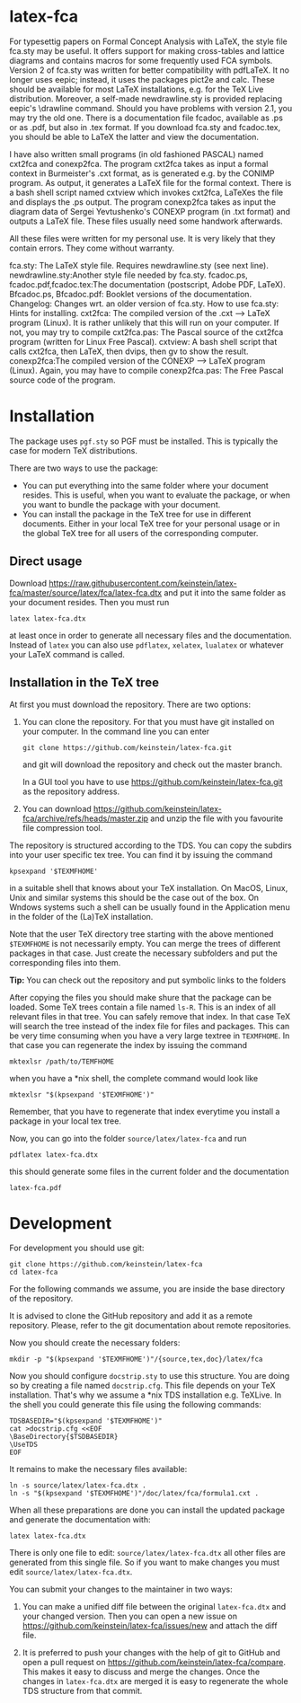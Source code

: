 latex-fca
=========



For typesettig papers on Formal Concept Analysis with LaTeX, the style file fca.sty may be useful. It offers support for making cross-tables and lattice diagrams and contains macros for some frequently used FCA symbols. Version 2 of fca.sty was written for better compatibility with pdfLaTeX. It no longer uses eepic; instead, it uses the packages pict2e and calc. These should be available for most LaTeX installations, e.g. for the TeX Live distribution. Moreover, a self-made newdrawline.sty is provided replacing eepic's \drawline command. Should you have problems with version 2.1, you may try the old one. There is a documentation file fcadoc, available as .ps or as .pdf, but also in .tex format. If you download fca.sty and fcadoc.tex, you should be able to LaTeX the latter and view the documentation.

I have also written small programs (in old fashioned PASCAL) named cxt2fca and conexp2fca. The program cxt2fca takes as input a formal context in Burmeister's .cxt format, as is generated e.g. by the CONIMP program. As output, it generates a LaTeX file for the formal context. There is a bash shell script named cxtview which invokes cxt2fca, LaTeXes the file and displays the .ps output. The program conexp2fca takes as input the diagram data of Sergei Yevtushenko's CONEXP program (in .txt format) and outputs a LaTeX file. These files usually need some handwork afterwards.

All these files were written for my personal use. It is very likely that they contain errors. They come without warranty.

fca.sty: The LaTeX style file. Requires newdrawline.sty (see next line).
newdrawline.sty:Another style file needed by fca.sty.
fcadoc.ps, fcadoc.pdf,fcadoc.tex:The documentation (postscript, Adobe PDF, LaTeX).
Bfcadoc.ps, Bfcadoc.pdf: Booklet versions of the documentation.
Changelog: Changes wrt. an older version of fca.sty.
How to use fca.sty: Hints for installing.
cxt2fca: The compiled version of the .cxt --> LaTeX program (Linux). It is rather unlikely that this will run on your computer. If not, you may try to compile
cxt2fca.pas: The Pascal source of the cxt2fca program (written for Linux Free Pascal).
cxtview: A bash shell script that calls cxt2fca, then LaTeX, then dvips, then gv to show the result.
conexp2fca:The compiled version of the CONEXP --> LaTeX program (Linux). Again, you may have to compile
conexp2fca.pas: The Free Pascal source code of the program.

Installation
============

The package uses `pgf.sty` so PGF must be installed. This is typically
the case for modern TeX distributions.

There are two ways to use the package:

- You can put everything into the same folder where your document resides. This is useful, when you want
  to evaluate the package, or when you want to bundle the package with
  your document.
- You can install the package in the TeX tree for use in different
  documents. Either in your local TeX tree for your personal usage or
  in the global TeX tree for all users of the corresponding computer.


Direct usage
------------

Download
https://raw.githubusercontent.com/keinstein/latex-fca/master/source/latex/fca/latex-fca.dtx
and put it into the same folder as your document resides. Then you
must run
```
latex latex-fca.dtx
```
at least once in order to generate all necessary files and the
documentation. Instead of `latex` you can also use `pdflatex`,
`xelatex`, `lualatex` or whatever your LaTeX command is called.

Installation in the TeX tree
----------------------------

At first you must download the repository. There are two options:
1. You can clone the repository. For that you must have git installed
   on your computer. In the command line you can enter
   ```
   git clone https://github.com/keinstein/latex-fca.git
   ```
   and git will download the repository and check out the master
   branch.

   In a GUI tool you have to use
   https://github.com/keinstein/latex-fca.git as the repository
   address.

2. You can download
   https://github.com/keinstein/latex-fca/archive/refs/heads/master.zip
   and unzip the file with you favourite file compression tool.

The repository is structured according to the TDS. You can copy the
subdirs into your user specific tex tree. You can find it by issuing
the command
```
kpsexpand '$TEXMFHOME'
```
in a suitable shell that knows about your TeX installation.
On MacOS, Linux, Unix and similar systems this should be the case out
of the box. On Wndows systems such a shell can be usually found in the
Application menu in the folder of the (La)TeX installation.

Note that the user TeX directory tree starting with the above
mentioned `$TEXMFHOME` is not necessarily empty. You
can merge the trees of different packages in that case. Just create
the necessary subfolders and put the corresponding files into them.

**Tip:** You can check out the repository and put symbolic links to
         the folders

After copying the files you should make shure that the package can be
loaded. Some TeX trees contain a file named `ls-R`. This is an index of
all relevant files in that tree. You can safely remove that index. In
that case TeX will search the tree instead of the index file for files
and packages. This can be very time consuming when you have a very
large textree in `TEXMFHOME`. In that case you can regenerate the index
by issuing the command
```
mktexlsr /path/to/TEMFHOME
```
when you have a *nix shell, the complete command would look like
```
mktexlsr "$(kpsexpand '$TEXMFHOME')"
```
Remember, that you have to regenerate that index everytime you install
a package in your local tex tree.

Now, you can go into the folder `source/latex/latex-fca` and run
```
pdflatex latex-fca.dtx
```
this should generate some files in the current folder and the
documentation
```
latex-fca.pdf
```


Development
===========

For development you should use git:
```
git clone https://github.com/keinstein/latex-fca
cd latex-fca
```

For the following commands we assume, you are inside the base
directory of the repository.

It is advised to clone the GitHub repository and add it
as a remote repository. Please, refer to the git documentation
about remote repositories.

Now you should create the necessary folders:
```
mkdir -p "$(kpsexpand '$TEXMFHOME')"/{source,tex,doc}/latex/fca
```

Now you should configure `docstrip.sty` to use this structure. You are
doing so by creating a file named `docstrip.cfg`. This file depends on
your TeX installation. That's why we assume a *nix TDS installation
e.g. TeXLive. In the shell you could generate this file using the
following commands:
```
TDSBASEDIR="$(kpsexpand '$TEXMFHOME')"
cat >docstrip.cfg <<EOF
\BaseDirectory{$TSDBASEDIR}
\UseTDS
EOF
```
It remains to make the necessary files available:
```
ln -s source/latex/latex-fca.dtx .
ln -s "$(kpsexpand '$TEXMFHOME')"/doc/latex/fca/formula1.cxt .
```

When all these preparations are done you can install the updated
package and generate the documentation with:
```
latex latex-fca.dtx
```

There is only one file to edit: `source/latex/latex-fca.dtx`
all other files are generated from this single file. So if you want to
make changes you must edit `source/latex/latex-fca.dtx`.

You can submit your changes to the maintainer in two ways:
1. You can make a unified diff file between the original
   `latex-fca.dtx` and your changed version. Then you can open a new
   issue on https://github.com/keinstein/latex-fca/issues/new and
   attach the diff file.

2. It is preferred to push your changes with the help of git to GitHub
   and open a pull request on
   https://github.com/keinstein/latex-fca/compare. This makes it easy
   to discuss and merge the changes. Once the changes in
   `latex-fca.dtx` are merged it is easy to regenerate the whole TDS
   structure from that commit.
